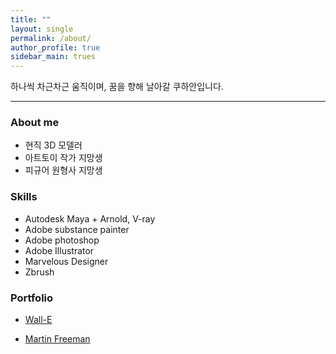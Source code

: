 ```yaml
---
title: ""
layout: single
permalink: /about/
author_profile: true
sidebar_main: trues
---
```


하나씩 차근차근 움직이며, 꿈을 향해 날아갈 쿠하안입니다.

---

### About me

- 현직 3D 모델러
- 아트토이 작가 지망생
- 피규어 원형사 지망생



### Skills

- Autodesk Maya + Arnold, V-ray
- Adobe substance painter
- Adobe photoshop
- Adobe Illustrator
- Marvelous Designer
- Zbrush



### Portfolio

- [Wall-E](https://www.artstation.com/artwork/6812Xw)

- [Martin Freeman](https://www.artstation.com/artwork/Zao4dZ)

  

